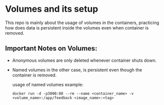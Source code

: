 # Volumes and its setup


This repo is mainly about the usage of volumes in the containers, practicing how does data is persistent inside the volumes even when container is removed.

## Important Notes on Volumes:

- Anonymous volumes are only deleted whenever container shuts down.
- Named volumes in the other case, is persistent even though the container is removed.

  usage of named volumes example:

  ```
  docker run -d -p3000:80 --rm --name <container_name> -v <volume_name>:/app/feedback <image_name>:<tag>
  ```

  
